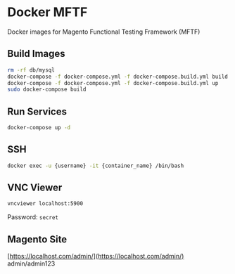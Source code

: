 # Docker MFTF
Docker images for Magento Functional Testing Framework (MFTF)

## Build Images
```sh
rm -rf db/mysql
docker-compose -f docker-compose.yml -f docker-compose.build.yml build
docker-compose -f docker-compose.yml -f docker-compose.build.yml up
sudo docker-compose build
```

## Run Services
```sh
docker-compose up -d
```

## SSH
```sh
docker exec -u {username} -it {container_name} /bin/bash
```

## VNC Viewer
```sh
vncviewer localhost:5900
```
Password: `secret`

## Magento Site
[https://localhost.com/admin/](https://localhost.com/admin/)
admin/admin123
